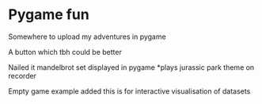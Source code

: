 # Pygame fun
Somewhere to upload my adventures in pygame

A button which tbh could be better

Nailed it mandelbrot set displayed in pygame *plays jurassic park theme on recorder

Empty game example added this is for interactive visualisation of datasets 
